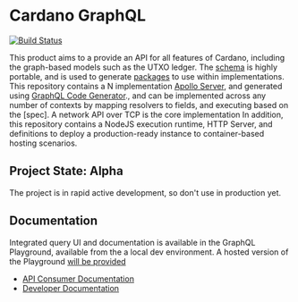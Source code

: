 # Cardano GraphQL
[![Build Status](http://13.238.211.79:8080/buildStatus/icon?job=cardano-graphql%2Fdevelop)](http://13.238.211.79:8080/blue/organizations/jenkins/cardano-graphql/)

This product aims to a provide an API for all features of Cardano, including the graph-based models such as the UTXO ledger. The [schema](./src/schema.graphql) is highly portable, and is used to generate [packages](src/generated_packages/README.md) to use within implementations. This repository contains a N implementation [Apollo Server](https://www.apollographql.com/docs/apollo-server/), and generated using [GraphQL Code Generator](https://graphql-code-generator.com/)., and can be implemented across any number of contexts by mapping resolvers to fields, and executing based on the [spec]. A network API over TCP is the core implementation In addition, this repository contains a NodeJS execution runtime, HTTP Server, and definitions to deploy a production-ready instance to container-based hosting scenarios.


## Project State: Alpha
The project is in rapid active development, so don't use in production yet.

## Documentation
Integrated query UI and documentation is available in the GraphQL Playground, available from the a local dev environment. A hosted version of the Playground [will be provided](https://github.com/input-output-hk/cardano-graphql/issues/9)
- [API Consumer Documentation](./docs/api_consumer)
- [Developer Documentation](./docs/developer)

